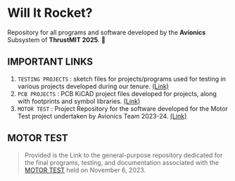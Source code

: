 # Will It Rocket?

Repository for all programs and software developed by the **Avionics** Subsystem of **ThrustMIT 2025**. 🚀

## IMPORTANT LINKS
1. `TESTING PROJECTS` : sketch files for projects/programs used for testing in various projects developed during our tenure. [(Link)](https://github.com/sav-1305/Will-It-Rocket/tree/main/Test%20Projects)
2. `PCB PROJECTS`     : PCB KiCAD project files developed for projects, along with footprints and symbol libraries. [(Link)](https://github.com/sav-1305/Will-It-Rocket/tree/main/PCB%20Projects)
3. `MOTOR TEST`       : Project Repository for the software developed for the Motor Test project undertaken by Avionics Team 2023-24. [(Link)](https://github.com/TMIT-Avionics/TMIT_MOTORTEST23)

## MOTOR TEST
> Provided is the Link to the general-purpose repository dedicated for the final programs, testing, and documentation associated with the [MOTOR TEST](https://github.com/TMIT-Avionics/TMIT_MOTORTEST23) held on November 6, 2023.
